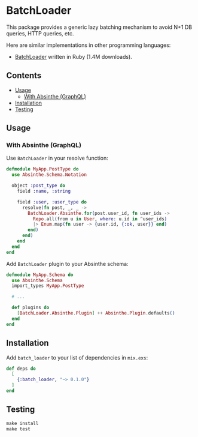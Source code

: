 # BatchLoader

This package provides a generic lazy batching mechanism to avoid N+1 DB queries, HTTP queries, etc.

Here are similar implementations in other programming languages:

* [BatchLoader](https://github.com/exaspark/batch-loader) written in Ruby (1.4M downloads).

## Contents

* [Usage](#usage)
  * [With Absinthe (GraphQL)](#with-absinthe-graphql)
* [Installation](#installation)
* [Testing](#testing)

## Usage

### With Absinthe (GraphQL)

Use `BatchLoader` in your resolve function:

```elixir
defmodule MyApp.PostType do
  use Absinthe.Schema.Notation

  object :post_type do
    field :name, :string

    field :user, :user_type do
      resolve(fn post, _, _ ->
        BatchLoader.Absinthe.for(post.user_id, fn user_ids ->
          Repo.all(from u in User, where: u.id in ^user_ids)
          |> Enum.map(fn user -> {user.id, {:ok, user}} end)
        end)
      end)
    end
  end
end
```

Add `BatchLoader` plugin to your Absinthe schema:

```elixir
defmodule MyApp.Schema do
  use Absinthe.Schema
  import_types MyApp.PostType

  # ...

  def plugins do
    [BatchLoader.Absinthe.Plugin] ++ Absinthe.Plugin.defaults()
  end
end
```

## Installation

Add `batch_loader` to your list of dependencies in `mix.exs`:

```elixir
def deps do
  [
    {:batch_loader, "~> 0.1.0"}
  ]
end
```

## Testing

```ex
make install
make test
```
